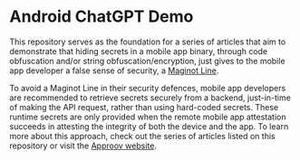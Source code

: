 # Android ChatGPT Demo

This repository serves as the foundation for a series of articles that aim to demonstrate that hiding secrets in a mobile app binary, through code obfuscation and/or string obfuscation/encryption, just gives to the mobile app developer a false sense of security, a [Maginot Line](https://approov.io/blog/is-code-obfuscation-worth-it).

To avoid a Maginot Line in their security defences, mobile app developers are recommended to retrieve secrets securely from a backend, just-in-time of making the API request, rather than using hard-coded secrets. These runtime secrets are only provided when the remote mobile app attestation succeeds in attesting the integrity of both the device and the app. To learn more about this approach, check out the series of articles listed on this repository or visit the [Approov website](https://approov.io).
